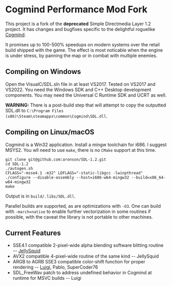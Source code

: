 Cogmind Performance Mod Fork
==
This project is a fork of the **deprecated** Simple Directmedia Layer 1.2 project. It has changes and bugfixes specific to the delightful roguelike [Cogmind](https://gridsagegames.com/cogmind/).

It promises up to 100-500% speedups on modern systems over the retail build shipped with the game. The effect is most noticable when the engine is under stress, by panning the map or in combat with multiple enemies.

Compiling on Windows
--
Open the VisualC/SDL.sln file in at least VS2017. Tested on VS2017 and VS2022. You need the Windows SDK and C++ Desktop development components. You may need the Universal C Runtime SDK and UCRT as well.

**WARNING:** There is a post-build step that will attempt to copy the outputted SDL.dll to `C:\Program Files (x86)\Steam\steamapps\common\Cogmind\SDL.dll`.

Compiling on Linux/macOS
--

Cogmind is a Win32 application. Install a mingw toolchain for i686. I suggest MSYS2. You wll need to use `make`, there is no `CMake` support at this time.
```
git clone git@github.com:aronson/SDL-1.2.git
cd SDL-1.2
./autogen.sh
CFLAGS="-msse4.1 -m32" LDFLAGS="-static-libgcc -lwinpthread" ./configure --disable-assembly --host=i686-w64-mingw32 --build=x86_64-w64-mingw32
make
```

Output is in `build/.libs/SDL.dll`.

Parallel builds are supported, as are optimizations with `-O3`. One can build with `-march=native` to enable further vectorization in some routines if possible, with the caveat the library is not portable to other machines.

Current Features
--
- SSE4.1 compatible 2-pixel-wide alpha blending software blitting routine -- [JellySquid](https://github.com/jellysquid3)
- AVX2 compatible 4-pixel-wide routine of the same kind -- JellySquid
- ARGB to AGRB SSE3 compatible color-shift function for proper rendering -- [Luigi](https://github.com/aronson/), Pablo, SuperCoder76
- SDL_FreeWav patch to address undefined behavior in Cogmind at runtime for MSVC builds -- Luigi
